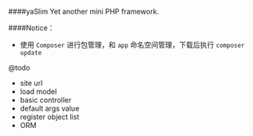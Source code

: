 ####yaSlim
Yet another mini PHP framework.

####Notice：

- 使用 `Composer` 进行包管理，和 `app` 命名空间管理，下载后执行 `composer update`

@todo

- site url
- load model
- basic controller
- default args value
- register object list
- ORM
